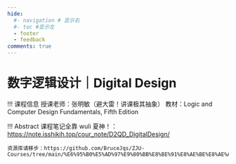 ```yaml
---
hide:
  #- navigation # 显示右
  #- toc #显示左
  - footer
  - feedback
comments: true
---   
```


# 数字逻辑设计｜Digital Design

!!! 课程信息
	授课老师：张明敏（避大雷！讲课极其抽象）
	教材：Logic and Computer Design Fundamentals, Fifth Edition

!!! Abstract
    课程笔记全靠 wuli 夏神！：https://note.isshikih.top/cour_note/D2QD_DigitalDesign/

    资源库请移步：https://github.com/BruceJqs/ZJU-Courses/tree/main/%E6%95%B0%E5%AD%97%E9%80%BB%E8%BE%91%E8%AE%BE%E8%AE%A1%EF%BD%9CDigital%20Design